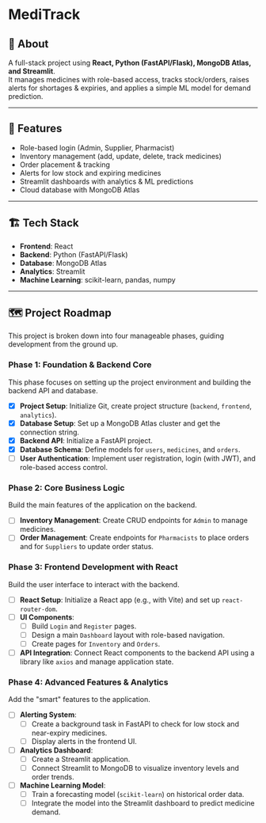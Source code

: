 # MediTrack

## 📌 About
A full-stack project using **React, Python (FastAPI/Flask), MongoDB Atlas, and Streamlit**.  
It manages medicines with role-based access, tracks stock/orders, raises alerts for shortages & expiries, and applies a simple ML model for demand prediction.  

---

## 🚀 Features
- Role-based login (Admin, Supplier, Pharmacist)  
- Inventory management (add, update, delete, track medicines)  
- Order placement & tracking  
- Alerts for low stock and expiring medicines  
- Streamlit dashboards with analytics & ML predictions  
- Cloud database with MongoDB Atlas  

---

## 🏗️ Tech Stack
- **Frontend**: React  
- **Backend**: Python (FastAPI/Flask)  
- **Database**: MongoDB Atlas  
- **Analytics**: Streamlit  
- **Machine Learning**: scikit-learn, pandas, numpy  

---

## 🗺️ Project Roadmap
This project is broken down into four manageable phases, guiding development from the ground up.

### Phase 1: Foundation & Backend Core
This phase focuses on setting up the project environment and building the backend API and database.
-   [x] **Project Setup**: Initialize Git, create project structure (`backend`, `frontend`, `analytics`).
-   [x] **Database Setup**: Set up a MongoDB Atlas cluster and get the connection string.
-   [x] **Backend API**: Initialize a FastAPI project.
-   [x] **Database Schema**: Define models for `users`, `medicines`, and `orders`.
-   [ ] **User Authentication**: Implement user registration, login (with JWT), and role-based access control.

### Phase 2: Core Business Logic
Build the main features of the application on the backend.
-   [ ] **Inventory Management**: Create CRUD endpoints for `Admin` to manage medicines.
-   [ ] **Order Management**: Create endpoints for `Pharmacists` to place orders and for `Suppliers` to update order status.

### Phase 3: Frontend Development with React
Build the user interface to interact with the backend.
-   [ ] **React Setup**: Initialize a React app (e.g., with Vite) and set up `react-router-dom`.
-   [ ] **UI Components**:
    -   [ ] Build `Login` and `Register` pages.
    -   [ ] Design a main `Dashboard` layout with role-based navigation.
    -   [ ] Create pages for `Inventory` and `Orders`.
-   [ ] **API Integration**: Connect React components to the backend API using a library like `axios` and manage application state.

### Phase 4: Advanced Features & Analytics
Add the "smart" features to the application.
-   [ ] **Alerting System**:
    -   [ ] Create a background task in FastAPI to check for low stock and near-expiry medicines.
    -   [ ] Display alerts in the frontend UI.
-   [ ] **Analytics Dashboard**:
    -   [ ] Create a Streamlit application.
    -   [ ] Connect Streamlit to MongoDB to visualize inventory levels and order trends.
-   [ ] **Machine Learning Model**:
    -   [ ] Train a forecasting model (`scikit-learn`) on historical order data.
    -   [ ] Integrate the model into the Streamlit dashboard to predict medicine demand.
